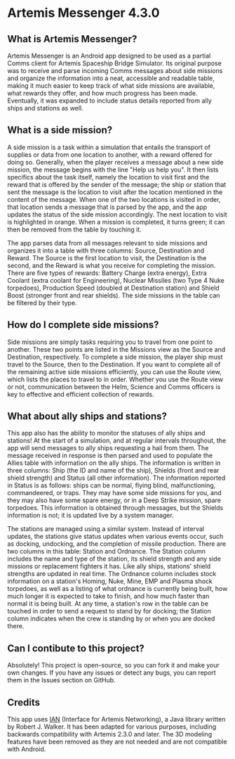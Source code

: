 # Artemis Messenger 4.3.0

## What is Artemis Messenger?

Artemis Messenger is an Android app designed to be used as a partial Comms client for Artemis Spaceship Bridge Simulator. Its original purpose was to receive and parse incoming Comms messages about side missions and organize the information into a neat, accessible and readable table, making it much easier to keep track of what side missions are available, what rewards they offer, and how much progress has been made. Eventually, it was expanded to include status details reported from ally ships and stations as well.

## What is a side mission?

A side mission is a task within a simulation that entails the transport of supplies or data from one location to another, with a reward offered for doing so. Generally, when the player receives a message about a new side mission, the message begins with the line "Help us help you". It then lists specifics about the task itself, namely the location to visit first and the reward that is offered by the sender of the message; the ship or station that sent the message is the location to visit after the location mentioned in the content of the message. When one of the two locations is visited in order, that location sends a message that is parsed by the app, and the app updates the status of the side mission accordingly. The next location to visit is highlighted in orange. When a mission is completed, it turns green; it can then be removed from the table by touching it.

The app parses data from all messages relevant to side missions and organizes it into a table with three columns: Source, Destination and Reward. The Source is the first location to visit, the Destination is the second, and the Reward is what you receive for completing the mission. There are five types of rewards: Battery Charge (extra energy), Extra Coolant (extra coolant for Engineering), Nuclear Missiles (two Type 4 Nuke torpedoes), Production Speed (doubled at Destination station) and Shield Boost (stronger front and rear shields). The side missions in the table can be filtered by their type.

## How do I complete side missions?

Side missions are simply tasks requiring you to travel from one point to another. These two points are listed in the Missions view as the Source and Destination, respectively. To complete a side mission, the player ship must travel to the Source, then to the Destination. If you want to complete all of the remaining active side missions efficiently, you can use the Route view, which lists the places to travel to in order. Whether you use the Route view or not, communication between the Helm, Science and Comms officers is key to effective and efficient collection of rewards.

## What about ally ships and stations?

This app also has the ability to monitor the statuses of ally ships and stations! At the start of a simulation, and at regular intervals throughout, the app will send messages to ally ships requesting a hail from them. The message received in response is then parsed and used to populate the Allies table with information on the ally ships. The information is written in three columns: Ship (the ID and name of the ship), Shields (front and rear shield strength) and Status (all other information). The information reported in Status is as follows: ships can be normal, flying blind, malfunctioning, commandeered, or traps. They may have some side missions for you, and they may also have some spare energy, or in a Deep Strike mission, spare torpedoes. This information is obtained through messages, but the Shields information is not; it is updated live by a system manager.

The stations are managed using a similar system. Instead of interval updates, the stations give status updates when various events occur, such as docking, undocking, and the completion of missile production. There are two columns in this table: Station and Ordnance. The Station column includes the name and type of the station, its shield strength and any side missions or replacement fighters it has. Like ally ships, stations' shield strengths are updated in real time. The Ordnance column includes stock information on a station's Homing, Nuke, Mine, EMP and Plasma shock torpedoes, as well as a listing of what ordnance is currently being built, how much longer it is expected to take to finish, and how much faster than normal it is being built. At any time, a station's row in the table can be touched in order to send a request to stand by for docking; the Station column indicates when the crew is standing by or when you are docked there.

## Can I contibute to this project?

Absolutely! This project is open-source, so you can fork it and make your own changes. If you have any issues or detect any bugs, you can report them in the Issues section on GitHub.

## Credits

This app uses [IAN](http://github.com/rjwut/ian) (Interface for Artemis Networking), a Java library written by Robert J. Walker. It has been adapted for various purposes, including backwards compatibility with Artemis 2.3.0 and later. The 3D modeling features have been removed as they are not needed and are not compatible with Android.

